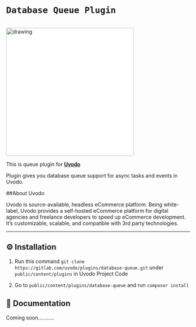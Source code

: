 # ````Database Queue Plugin````

<img src="https://uvodo.com/wp-content/uploads/2021/08/logo-1.svg" alt="drawing" style="width:350px;background:white;border-radius: 4px;margin-top: 15px"/>

This is queue plugin for [**Uvodo**](https://uvodo.com/)

Plugin gives you database queue support for async tasks and events in Uvodo.

##About Uvodo

Uvodo is source-available, headless eCommerce platform. Being white-label, Uvodo provides a self-hosted eCommerce
platform for digital agencies and freelance developers to speed up eCommerce development. It’s customizable, scalable,
and compatible with 3rd party technologies.

---------------------------------
⚙️ Installation
--------------

1. Run this command `git clone https://gitlab.com/uvodo/plugins/database-queue.git` under `public/content/plugins` in Uvodo
   Project Code


2. Go to `public/content/plugins/database-queue` and run `composer install`

📖 Documentation
----------------
Coming soon...........
